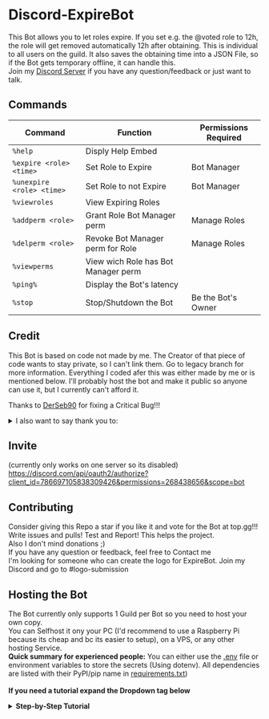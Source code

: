 # Discord-ExpireBot

This Bot allows you to let roles expire. If you set e.g. the @voted role to 12h, the role will get removed automatically 12h after obtaining. This is individual to all users on the guild. It also saves the obtaining time into a JSON File, so if the Bot gets temporary offline, it can handle this.<br>
Join my [Discord Server](https://discord.com/invite/ptpyaEPapy) if you have any question/feedback or just want to talk.<br>

## Commands
| Command                 | Function                          |Permissions Required|
|-------------------------|-----------------------------------|--------------------|
|`%help`                  |Disply Help Embed                  |                    |
|`%expire <role> <time>`  |Set  Role to Expire                |Bot Manager         |
|`%unexpire <role> <time>`|Set Role to not Expire             |Bot Manager         |
|`%viewroles`             |View Expiring Roles                |                    |
|`%addperm <role>`        |Grant Role Bot Manager perm        |Manage Roles        |
|`%delperm <role>`        |Revoke Bot Manager perm for Role   |Manage Roles        |
|`%viewperms`             |View wich Role has Bot Manager perm|                    |
|`%ping%`                 |Display the Bot's latency          |                    |
|`%stop`                  |Stop/Shutdown the Bot              |Be the Bot's Owner  |

## Credit
This Bot is based on code not made by me. The Creator of that piece of code wants to stay private, so I can't link them. Go to legacy branch for more information.
Everything I coded afer this was either made by me or is mentioned below.
I'll probably host the bot and make it public so anyone can use it, but I currently can't afford it.<br>

Thanks to [DerSeb90](https://github.com/DerSeb90) for fixing a Critical Bug!!!

<details>
 <summary>I also want to say thank you to:</summary>
 <li> the guys from Discord's official Python Community <a href="https://discord.gg/python">https://discord.gg/python</a></li>
 <li> the guys from Scicraft's <a href="https://discord.com/channels/211786369951989762/423506375780466688">#coding-stuff</a> channel
 <li> the guys from <a href="https://discord.com/channels/724417775795306530">"The Garage"</a> (Armster15, F34R and Yumns)
 <li> My friends, allthough they can't code :D</li>
</details>

## Invite
(currently only works on one server so its disabled)
https://discord.com/api/oauth2/authorize?client_id=786697105838309426&permissions=268438656&scope=bot

## Contributing
Consider giving this Repo a star if you like it and vote for the Bot at top.gg!!!<br>
Write issues and pulls! Test and Report! This helps the project.<br>
Also I don't mind donations ;)<br>
If you have any question or feedback, feel free to Contact me<br>
I'm looking for someone who can create the logo for ExpireBot. Join my Discord and go to #logo-submission

## Hosting the Bot
The Bot currently only supports 1 Guild per Bot so you need to host your own copy.<br>
You can Selfhost it ony your PC (I'd recommend to use a Raspberry Pi because its cheap and bc its easier to setup), on a VPS, or any other hosting Service.<br>
<b>Quick summary for experienced people:</b> You can either use the [.env](.env) file or environment variables to store the secrets (Using dotenv). All dependencies are listed with their PyPI/pip name in [requirements.txt](requirements.txt))<br>
<br>
<b>If you need a tutorial expand the Dropdown tag below</b>
<details>
 <summary><b>Step-by-Step Tutorial</b></summary>
 
 ### Prerequisites
 You must have an account for Discord [[Link](https://discordapp.com/developers/applications/)]
  
 ### Creating a bot to get a bot token
 * Create an application in the developer portal by clicking [here](https://discordapp.com/developers/applications/)
 * Open up your new application and click 'Add Bot' under the Bot settings to create your bot.<br>![Botscreen](https://user-images.githubusercontent.com/55095883/109214314-fba8ea00-77b1-11eb-8400-b34bf79c55ce.png)<br>![add bot](https://user-images.githubusercontent.com/55095883/109363538-1bf9a700-788d-11eb-891f-4f0872378999.png)<br>![confirmation popup](https://user-images.githubusercontent.com/55095883/109363570-329ffe00-788d-11eb-8384-fc4c30a82173.png)
 * Enable Both Intents ![intents_screen](https://user-images.githubusercontent.com/55095883/109213772-4bd37c80-77b1-11eb-9d63-9c8700cfd07c.png)
 * After creating the bot, click the 'Copy' button under the title Token. Take note of your token as you will need it later. Keep the token secret!!!!<br>![copytoken](https://user-images.githubusercontent.com/55095883/109214153-c3a1a700-77b1-11eb-909c-c9d5cf72701b.png)

### Downloading Repo and configuring it
* Download / Clone the Repo as zip file and unpack it<br>![download](https://user-images.githubusercontent.com/55095883/111070049-2b553300-84d0-11eb-9fe9-057914517921.png)
* Change the values in .env with a text editor of your choice
 * discord_token=`(Enter the bot token that you copied from the developer portal)`
 * guild_id=`(Enter the ID of your Server. Rightclick on your Server on Discord and then click on 'Copy ID')`

### Setting Up Dependencies and Running the Bot
 
<details>
 <summary><b>For Linux (Raspberry Pi)</b></summary>
 
 * Open a Terminal in the Repo's location
 * Run `python3 -m pip install -r requirements.txt` in to install dependencies
 * You're ready to start the Bot! (`python3 ./bot/main.py` or double click main.py in the `bot` folder)
 </details>
 <details>
 <summary><b>For Windows 10</b></summary>
 
 * Install [Python](https://www.python.org/downloads/) if you don't have it
   * Recommended options:<br>
     Install for all users (as admin)<br>
     Add to path
 * open cmd (as admin) and cd to the repo
   * open the unpacked zip file in explorer
   * click the bar at the top of explorer<br>![example path](https://user-images.githubusercontent.com/55095883/111071058-b1737880-84d4-11eb-9105-7c62d1387f04.png)
   * Copy it (Press `CTRL` + `C`)
   * Press `Windows` + R and type cmd into the Window that opens<br>![run box](https://user-images.githubusercontent.com/55095883/111071394-37dc8a00-84d6-11eb-8ebf-5e4f5bb8f186.png)
   * Press `CTRL` + `SHIFT` + `ENTER` and confirm the popup with yes<br>![uac](https://user-images.githubusercontent.com/55095883/111071521-d36dfa80-84d6-11eb-8e12-15c00a699b67.png)
   * enter `cd /D ` into the command prompt and press `CTRL + V` or Rightclick -> Paste<br>![cd command](https://user-images.githubusercontent.com/55095883/111083998-bce49500-8510-11eb-8872-3af5bf39b72e.png)
   * Press `ENTER`
 * Run `pip install -r requirements.txt` to install dependencies
 * You're ready to start the Bot! (type `py bot\main.py` in the console prompt or simply double-click main.py in the `bot` folder)
 </details>
 
 <details>
 <summary><b>None of the above</b></summary>
 
 ### Downloading Repo and installing dependencies
  * install python if its not already installed
  * install the missing requirements by running `pip install -r requirements.txt` in the repo's folder
  
 </details>
 <details>
 <summary><b>Host using repl.it</b></summary>
 Note that you won't have 100% uptime<br>
 https://repl.it/talk/learn/Hosting-discordpy-bots-with-replit/11008
</details>
 <details>
 <summary><b>Host using Heroku (not recommended)</b></summary>
 Check out the original tutorial from https://github.com/audieni/discord-py-heroku/
 Note that Heroku doesn't have a persistent storage so you'd have to use some other storage addons. (You can't use the Bot without persistent storage)
 
 ### Prerequisites
 You must have an account for Discord [[Link](https://discordapp.com/developers/applications/)], GitHub [[Link](https://github.com/join)] , and Heroku [[Link (https://signup.heroku.com/)].

 ### How to fork the repository and set it up to work with Heroku?
 * Fork a copy of this repository by clicking the 'Fork' on the upper right-hand.
 * Create an application for Heroku by clicking [here](https://dashboard.heroku.com/new-app).
 * Under 'Settings', click on 'Reveal Config Vars' and enter the following:
   * KEY => discord_token
   * VALUE => (Enter the bot token that you copied from the developer portal)
   * Click the 'Add' button after entering all of this information.
 same for the GuildID:
   * KEY => guild_id
   * VALUE => (Enter the ID of your Server. Rightclick on your Server on Discord and then click on `Copy ID`)
   * Again, click the 'Add' button after entering all of this information.
 ![config vars](https://user-images.githubusercontent.com/55095883/103836278-e99bac80-5088-11eb-8283-b3744b3f587d.png)
 * Under 'Deploy', do the following:
   * Deployment Method => Connect your GitHub
   * App connected to GitHub => Search for the forked repository
   * Automatic Deploy => Enable Automatic Deploy (to redeploy after every commit)
   * It should look like something like this:
    ![deploy](https://user-images.githubusercontent.com/55095883/104065542-35bd2d00-5200-11eb-98e3-978ceb2af120.png)
 * Under 'Resources', do the following:
 ![worker](https://user-images.githubusercontent.com/13210233/103232638-fb52b680-4908-11eb-861d-767e59522b93.png)
   * Click on the 'Pencil' icon.
   * Switch the worker from off to on.
   * Click 'Confirm' to finalize the decision.
   * NOTE: You are allocated 550 free Dyno hours, which will not last the entire month. However, if you provide a credit card to verify your identity, you are given an additional 450 hours, which will allow your bot to run indefinitely.
</details>
</details>
